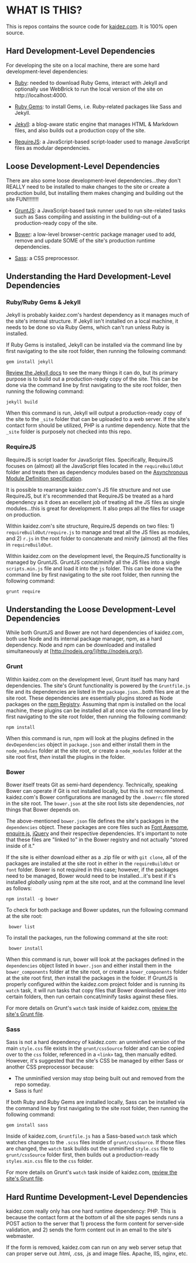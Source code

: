 # WHAT IS THIS?

This is repos contains the source code for [kaidez.com](http://kaidez/com). It is 100% open source.

## Hard Development-Level Dependencies

For developing the site on a local machine, there are some hard development-level dependencies:

* [Ruby](https://www.ruby-lang.org/en/): needed to download Ruby Gems, interact with Jekyll and optionally use WebBrick to run the local version of the site on http://localhost:4000.

* [Ruby Gems](http://rubygems.org/): to install Gems, i.e. Ruby-related packages like Sass and Jekyll.

* [Jekyll](http://jekyllrb.com/): a blog-aware static engine that manages HTML & Markdown files, and also builds out a production copy of the site.

* [RequireJS](http://requirejs.org/): a JavaScript-based script-loader used to manage JavaScript files as modular dependencies.

## Loose Development-Level Dependencies

There are also some loose development-level dependencies...they don't REALLY need to be installed to make changes to the site or create a production build, but installing them makes changing and building out the site FUN!!!!!!!!

* [GruntJS](http://gruntjs.com/): a JavaScript-based task runner used to run site-related tasks such as Sass compiling and assisting in the building-out of a production-ready copy of the site.

* [Bower](http://bower.io/): a low-level browser-centric package manager used to add, remove and update SOME of the site's production runtime dependencies.

* [Sass](http://sass-lang.com/): a CSS preprocessor.

## Understanding the Hard Development-Level Dependencies

### Ruby/Ruby Gems & Jekyll

Jekyll is probably kaidez.com's hardest dependency as it manages much of the site's internal structure. If Jekyll isn't installed on a local machine, it needs to be done so via Ruby Gems, which can't run unless Ruby is installed.

If Ruby Gems is installed, Jekyll can be installed via the command line by first navigating to the site root folder, then running the following command:

    gem install jekyll
    
[Review the Jekyll docs](http://jekyllrb.com/docs/home/) to see the many things it can do, but its primary purpose is to build out a production-ready copy of the site. This can be done via the command line by first navigating to the site root folder, then running the following command:

    jekyll build
  
When this command is run, Jekyll will output a production-ready copy of the site to the `_site` folder that can be uploaded to a web server. If the site's contact form should be utilized, PHP is a runtime dependency. Note that the `_site` folder is purposely not checked into this repo.
  
### RequireJS

RequireJS is script loader for JavaScript files. Specifically, RequireJS focuses on (almost) all the JavaScript files located in the `requireBuildOut` folder and treats then as dependency modules based on the [Asynchronous Module Definition specification](https://github.com/amdjs/amdjs-api/wiki/AMD).

It is possible to rearrange kaidez.com's JS file structure and not use RequireJS, but it's recommended that RequireJS be treated as a hard dependency as it does an excellent job of treating all the JS files as single modules...this is great for development. It also preps all the files for usage on production.

Within kaidez.com's site structure, RequireJS depends on two files: 1) `requireBuildOut/require.js` to manage and treat all the JS files as modules, and 2) `r.js` in the root folder to concatenate and minify (almost) all the files in `requireBuildOut`.

Within kaidez.com on the development level, the RequireJS functionality is managed by GruntJS. GruntJS concat/minify all the JS files into a single `scripts.min.js` file and load it into the `js` folder. This can be done via the command line by first navigating to the site root folder, then running the following command:

    grunt require
    
## Understanding the Loose Development-Level Dependencies

While both GruntJS and Bower are not hard dependencies of kaidez.com, both use Node and its internal package manager, npm, as a hard dependency.  Node and npm can be downloaded and installed simultaneously at [http://nodejs.org/](http://nodejs.org/).

### Grunt

Within kaidez.com on the development level, Grunt itself has many hard dependencies.  The site's Grunt functionality is powered by the `Gruntfile.js` file and its dependencies are listed in the `package.json`...both files are at the site root. These dependencies are essentially plugins stored as Node packages on the [npm Registry](https://npmjs.org/). Assuming that npm is installed on the local machine, these plugins can be installed all at once via the command line by first navigating to the site root folder, then running the following command:

    npm install

When this command is run, npm will look at the plugins defined in the `devDependencies` object in `package.json` and either install them in the `node_modules` folder at the site root, or create a `node_modules` folder at the site root first, *then* install the plugins in the folder.

### Bower

Bower itself treats Git as semi-hard dependency.  Technically, speaking Bower can operate if Git is not installed locally, but this is not recommend. kaidez.com's Bower configurations are managed by the `.bowerrc` file stored in the site root.  The `bower.json` at the site root lists site dependencies, *not* things that Bower depends on.

The above-mentioned `bower.json` file defines the site's packages in the `dependencies` object. These packages are core files such as [Font Awesome](http://fortawesome.github.io/Font-Awesome/icons/), [enquire.js](http://wicky.nillia.ms/enquire.js/), [jQuery](http://jquery.com/) and their respective dependencies. It's important to note that these files are "linked to" in the Bower registry and not actually "stored inside of it."

If the site is either download either as a .zip file or with `git clone`, all of the packages are installed at the site root in either in the `requireBuildOut` or `font` folder. Bower is not required in this case; however, if the packages need to be managed, Bower would need to be installed...it's best if it's installed *globally* using npm at the site root, and at the command line level as follows:

    npm install -g bower

To check for both package and Bower updates, run the following command at the site root:

     bower list

To install the packages, run the following command at the site root:

     bower install

When this command is run, bower will look at the packages defined in the `dependencies` object listed in `bower.json` and either install them in the `bower_components` folder at the site root, or create a `bower_components` folder at the site root first, *then* install the packages in the folder. If GruntJS is properly configured within the kaidez.com project folder and is running its `watch` task, it will run tasks that copy files that Bower downloaded over into certain folders, then run certain concat/minify tasks against these files.

For more details on Grunt's `watch` task inside of kaidez.com, [review the site's Grunt file](https://github.com/kaidez/kaidez.com/blob/master/Gruntfile.js).

### Sass

Sass is not a hard dependency of kaidez.com: an unminfied version of the main `style.css` file exists in the `grunt/cssSource` folder and can be copied over to the `css` folder, referenced in a `<link>` tag, then manually edited. However, it's suggested that the site's CSS be managed by either Sass or another CSS preprocessor because:

* The unminified version may stop being built out and removed from the repo someday.
* Sass is fun!

If both Ruby and Ruby Gems are installed locally, Sass can be installed via the command line by first navigating to the site root folder, then running the following command:

    gem install sass

Inside of kaidez.com, `Gruntfile.js` has a Sass-based `watch` task which watches changes to the `.scss` files inside of `grunt/cssSource`. If those files are changed, the `watch` task builds out the unminified `style.css` file to `grunt/cssSource` folder first, then builds out a production-ready `styles.min.css` file to the `css` folder.


For more details on Grunt's `watch` task inside of kaidez.com, [review the site's Grunt file](https://github.com/kaidez/kaidez.com/blob/master/Gruntfile.js).

## Hard Runtime Development-Level Dependencies

kaidez.com really only has one hard runtime dependency: PHP. This is because the contact form at the bottom of all the site pages sends runs a POST action to the server that 1) process the form content for server-side validation, and 2) sends the form content out in an email to the site's webmaster.

If the form is removed, kaidez.com can run on any web server setup that can proper serve out .html, .css, .js and image files.  Apache, IIS, nginx, etc.
